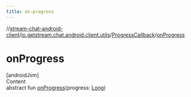 ```yaml
---
title: on-progress
---
```

//[stream-chat-android-client](../../../index.md)/[io.getstream.chat.android.client.utils](../index.md)/[ProgressCallback](index.md)/[onProgress](onProgress.md)



# onProgress  
[androidJvm]  
Content  
abstract fun [onProgress](onProgress.md)(progress: [Long](https://kotlinlang.org/api/latest/jvm/stdlib/kotlin/-long/index.html))  



